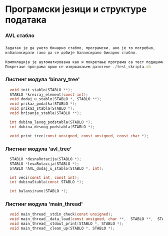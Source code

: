 # Програмски језици и структуре података
### AVL стабло
###
```javascript
Задатак је да унето бинарно стабло, програмски, ако је то потребно, 
избалансирати тако да се добије балансирано бинарно стабло.
  
Компилација је аутоматизована као и покретање програма са тест подацима.
Покретање програма врши се извршавањем датотеке ./test_skripta.sh
```

### Листинг модула 'binary_tree'

```c
  void init_stablo(STABLO **);
  STABLO *kreiraj_element(const int);
  void dodaj_u_stablo(STABLO *, STABLO **);
  void prikaz_podatka(STABLO *);
  void prikaz_stabla(STABLO *);
  void brisanje_stabla(STABLO **);

  int dubina_levog_podstabla(STABLO *);
  int dubina_desnog_podstabla(STABLO *);

  void print_tree(const unsigned, const unsigned, const char *);
```

### Листинг модула 'avl_tree'

```c
  STABLO *desnaRotacija(STABLO *);
  STABLO *levaRotacija(STABLO *);
  STABLO *AVL_dodaj_u_stablo(STABLO *, int);

  int veci(const int, const int);
  int dubinaStabla(const STABLO *);

  int balansirano(STABLO *);
```

### Листинг модула 'main_thread'

```c
  void main_thread__stdin_check(const unsigned);
  void main_thread__data_load(const unsigned, char **,  STABLO **,  STABLO **);
  void main_thread__stdout_print(STABLO *, STABLO *);
  void main_thread__clean_up(STABLO *, STABLO *);
```
